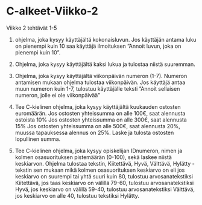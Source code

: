 # C-alkeet-Viikko-2
Viikko 2 tehtävät 1-5

1. ohjelma, joka kysyy käyttäjältä kokonaisluvun. Jos käyttäjän antama
luku on pienempi kuin 10 saa käyttäjä ilmoituksen ”Annoit luvun, joka on
pienempi kuin 10”.

2. Ohjelma, joka kysyy käyttäjältä kaksi lukua ja tulostaa niistä
suuremman.

3. Ohjelma, joka kysyy käyttäjältä viikonpäivän numeron (1-7).
Numeron antamisen mukaan ohjelma tulostaa viikonpäivän. Jos käyttäjä antaa
muun numeron kuin 1-7, tulostuu käyttäjälle teksti ”Annoit sellaisen numeron, jolle
ei ole viikonpäivää”

4. Tee C-kielinen ohjelma, joka kysyy käyttäjältä kuukauden ostosten euromäärän.
Jos ostosten yhteissumma on alle 100€, saat alennusta ostoista 10%
Jos ostosten yhteissumma on alle 300€, saat alennusta 15%
Jos ostosten yhteissumma on alle 500€, saat alennusta 20%,
muussa tapauksessa alennus on 25%.
Laske ja tulosta ostosten lopullinen summa.

5. Tee C-kielinen ohjelma, joka kysyy opiskelijan IDnumeron, nimen ja kolmen
osasuorituksen pistemäärän (0-100), sekä laskee niistä keskiarvon. Ohjelma
tulostaa tekstin, Kiitettävä, Hyvä, Välttävä, Hylätty -tekstin sen mukaan mikä
kolmen osasuorituksen keskiarvo on eli
jos keskiarvo on suurempi tai yhtä suuri kuin 80, tulostuu arvosanatekstiksi
Kiitettävä,
jos taas keskiarvo on välillä 79-60, tulostuu arvosanatekstiksi Hyvä,
jos keskiarvo on välillä 59-40, tulostuu arvosanatekstiksi Välttävä,
jos keskiarvo on alle 40, tulostuu tekstiksi Hylätty.
